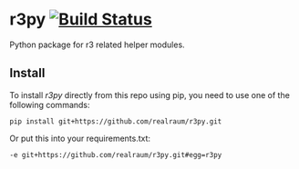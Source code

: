 # r3py  [![Build Status](https://travis-ci.org/realraum/r3py.svg?branch=master)](https://travis-ci.org/realraum/r3py)

Python package for r3 related helper modules.

## Install

To install *r3py* directly from this repo using pip, you need to use one of the following commands:

```
pip install git+https://github.com/realraum/r3py.git
```

Or put this into your requirements.txt:

```
-e git+https://github.com/realraum/r3py.git#egg=r3py
```
